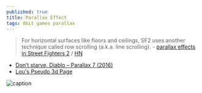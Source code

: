 ```yaml
---
published: true
title: Parallax Effect
tags: 8bit games parallax
---
```

> For horizontal surfaces like floors and ceilings, SF2 uses another technique called row scrolling (a.k.a. line scrolling). - [parallax effects in Street Fighters 2](https://sf2platinum.wordpress.com/2020/10/15/row-scrolling-for-parallax-effects/) / [HN](https://news.ycombinator.com/item?id=24871131)

- [Don’t starve, Diablo – Parallax 7 (2016)](https://news.ycombinator.com/item?id=28260194)
- [Lou's Pseudo 3d Page](http://www.extentofthejam.com/pseudo/)

![caption](https://data.simonschreibt.de/gat047/mode7_demo.gif)
